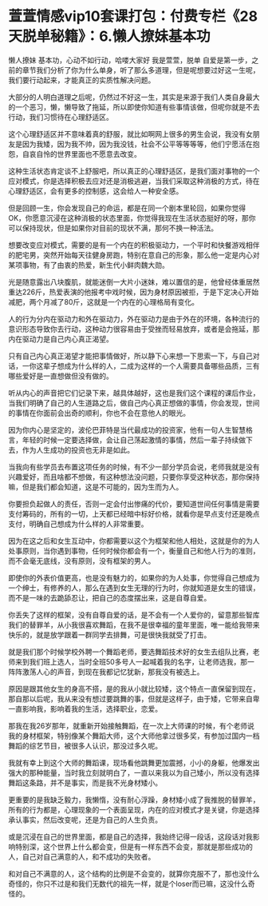 # 萱萱情感vip10套课打包：付费专栏《28天脱单秘籍》：6.懒人撩妹基本功

懒人撩妹 基本功，心动不如行动，哈喽大家好 我是萱萱，脱单 自爱是第一步，之前的章节我们分析了你为什么单身，听了那么多道理，但是呢想要过好这一生呢，我们要行动起来，才能真正的实质性解决问题。

大部分的人明白道理之后呢，仍然过不好这一生，其实是来源于我们人类自身最大的一个恶习，懒，懒导致了拖延，所以即使你知道有些事情该做，但呢你就是不去行动，我们习惯待在心理舒适区。

这个心理舒适区并不意味着真的舒服，就比如啊网上很多的男生会说，我没有女朋友是因为我矮，因为我不帅，因为我没钱，社会不公平等等等等，他们宁愿活在抱怨，自哀自怜的世界里面也不愿意去改变。

这种生活状态肯定谈不上舒服吧，所以真正的心理舒适区，是我们面对事物的一个应对模式，你是选择积极去应对还是消极逃避，当我们采取这种消极的方式，待在心理舒适区，会有更多的控制感，这会给人一种安全感。

但是回顾一生，你会发现自己的命运，都是在同一个剧本里轮回，如果你觉得OK，你愿意沉浸在这种消极的状态里面，你觉得我现在生活状态挺好的呀，那你可以保持现状，但是如果你对目前的现状不满，那何不换一种活法。

想要改变应对模式，需要的是有一个内在的积极驱动力，一个平时和快餐游戏相伴的肥宅男，突然开始每天往健身房跑，特别在意自己的形象，那么他一定是内心对某项事物，有了由衷的热爱，新生代小鲜肉魏大勋。

光是随意露出八块腹肌，就能迷倒一大片小迷妹，难以置信的是，他曾经体重居然重达226斤，热爱表演的他报考中戏时候，因为身材原因被拒，于是下定决心开始减肥，两个月减了80斤，这就是一个内在的心理格局有变化。

人的行为分内在驱动力和外在驱动力，外在驱动力是由于外在的环境，各种流行的意识形态导致你去行动，这种动力很容易由于受挫而轻易放弃，或者是会拖延，那内在驱动力是自己内心真正渴望。

只有自己内心真正渴望才能把事情做好，所以静下心来想一下思索一下，与自己对话，一你这辈子想成为什么样的人，二成为这样的一个人需要具备哪些品质，三有哪些爱好是一直想做但没有做的。

听从内心的声音把它们记录下来，越具体越好，这也是我们这个课程的课后作业，当我们明确了自己的人生道路之后，做自己内心真正想做的事情，你会发现，世间的事情在你面前会出奇的顺利，你也不会在意他人的眼光。

因为你内心是坚定的，波伦巴菲特是当代最成功的投资家，他有一句人生智慧格言，年轻的时候一定要选择做，会让自己荡起激情的事情，然后一辈子持续做下去，作为人生成功的投资也无非是如此。

当我向有些学员去布置这项任务的时候，有不少一部分学员会说，老师我就是没有兴趣爱好，而且啥都不想做，有这种想法没问题，只要你享受这种状态，那你保持嘛，但是我们都会知道，这是不可能的，因为生而为人。

你要担负起做人的责任，否则一定会付出惨痛的代价，要知道世间任何事情是需要支付筹码的，所有的一切，上天都已经暗中标好价格，就看你是早点支付还是晚点支付，明确自己想成为什么样的人非常重要。

因为在这之后和女生互动中，你都需要以这个为框架和他人相处，这就是你的为人处事原则，当你遇到事物，任何时候你都会有一个，衡量自己和他人行为的准则，而不会毫无底线，没有原则，没有框架的男人。

即使你的外表价值更高，也是没有魅力的，如果你的为人处事，你觉得自己想成为一个绅士，有修养的人，那么在遇到女生无理的行为时，你就知道是女生的错误，而不是一味的去跪舔忍让，把自己的态度摆出来，这是自尊自爱。

你丢失了这样的框架，没有自尊自爱的话，是不会有一个人爱你的，留意那些智库我们的替罪羊，从小我很喜欢舞蹈，在我不是很幸福的童年里面，唯一能给我带来快乐的，就是放学跟着一群同学去排舞，可是很快我就受了打击。

就是我们那个时候学校外聘一个舞蹈老师，要选舞蹈技术好的女生去组队比赛，老师来到我们班上选人，当时全班50多号人一起喊着我的名字，让老师选我，那一阵阵激荡人心的声音，到现在我都记忆犹新，那我没有被选上。

原因是跟其他女生的身高不搭，是的我从小就比较矮，这个特点一直保留到现在，那自那以后呢，我从来没有想过要跳舞的事，但就是这样子，由于矮，它带来自卑一直影响我，影响着我的生活，选择职业，恋爱。

那我在我26岁那年，就重新开始接触舞蹈，在一次上大师课的时候，有个老师说我的身材框架，特别像某个舞蹈大师，这个大师他拿过很多奖，有参加过国内一档舞蹈的综艺节目，被很多人认识，那没过多久呢。

我就有幸上到这个大师的舞蹈课，现场看他跳舞更加震撼，小小的身躯，他爆发出强大的那种能量，当时我立刻就明白了，一直以来我以为自己矮小，所以没有选择舞蹈这条路，并不是事实，而是我不光身材矮小。

更重要的是我缺乏毅力，我懒惰，没有耐心浮躁，身材矮小成了我推脱的替罪羊，所有的行为都是，心理现象的一个表面呈现，内在的应对模式才是关键，你是选择承认事实，然后改变呢，还是为自己的人生负责。

或是沉浸在自己的世界里面，都是自己的选择，我始终记得一段话，这段话对我影响特别深，这个世界上什么都会变，但是有一样东西不会变，那就是那些成功的人，自己对自己满意的人，和不成功的失败者。

和对自己不满意的人，这个结构的比例是不会变的，就算你克服不了，那也没什么奇怪的，你只不过是和我们无数代的祖先一样，就是个loser而已嘛，这没什么奇怪的。

